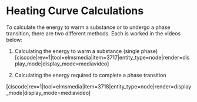 # Heating Curve Calculations

To calculate the energy to warm a substance or to undergo a phase transition, there are two different methods.  Each is worked in the videos below:

1) Calculating the energy to warm a substance (single phase)
[ciscode|rev=1|tool=elmsmedia|item=3717|entity_type=node|render=display_mode|display_mode=mediavideo]

2) Calculating the energy required to complete a phase transition

[ciscode|rev=1|tool=elmsmedia|item=3718|entity_type=node|render=display_mode|display_mode=mediavideo]

 